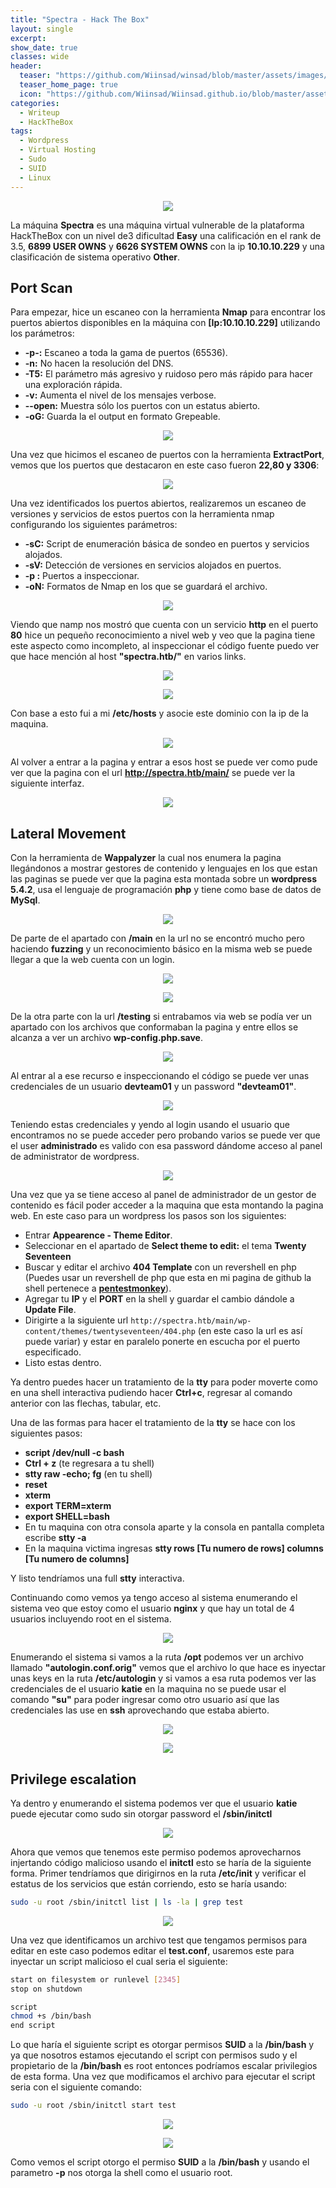 ```yaml
---
title: "Spectra - Hack The Box"
layout: single
excerpt:
show_date: true
classes: wide
header:
  teaser: "https://github.com/Wiinsad/winsad/blob/master/assets/images/machines/HTB/spectra/data/Spectra.jpg?raw=true"
  teaser_home_page: true
  icon: "https://github.com/Wiinsad/Wiinsad.github.io/blob/master/assets/images/icons/Hackthebox2.png?raw=true"
categories:
  - Writeup
  - HackTheBox
tags:
  - Wordpress
  - Virtual Hosting
  - Sudo
  - SUID
  - Linux
---
```


<p align="center">
<img src="https://raw.githubusercontent.com/Wiinsad/winsad/master/assets/images/machines/HTB/spectra/data/SpectraHTB.png">
</p>

La máquina **Spectra** es una máquina virtual vulnerable de la plataforma HackTheBox con un nivel de3 dificultad **Easy** una calificación en el rank de 3.5, **6899 USER OWNS** y **6626 SYSTEM OWNS** con la ip **10.10.10.229** y una clasificación de sistema operativo **Other**.

## Port Scan

Para empezar, hice un escaneo con la herramienta **Nmap** para encontrar los puertos abiertos disponibles en la máquina con **[Ip:10.10.10.229]** utilizando los parámetros:
  - **-p-:**    Escaneo a toda la gama de puertos (65536).
  - **-n:**     No hacen la resolución del DNS.
  - **-T5:**    El parámetro más agresivo y ruidoso pero más rápido para hacer una exploración rápida.
  - **-v:**     Aumenta el nivel de los mensajes verbose.
  - **--open:** Muestra sólo los puertos con un estatus abierto.
  - **-oG:**    Guarda la el output en formato Grepeable.

  <p align="center">
  <img src="https://github.com/Wiinsad/winsad/blob/master/assets/images/machines/HTB/spectra/scan/ScanPorts.png?raw=true">
  </p>


  Una vez que hicimos el escaneo de puertos con la herramienta **ExtractPort**, vemos que los puertos que destacaron en este caso fueron **22,80 y 3306**:

  <p align="center">
  <img src="https://raw.githubusercontent.com/Wiinsad/winsad/master/assets/images/machines/HTB/spectra/scan/Ports.png">
  </p>


  Una vez identificados los puertos abiertos, realizaremos un escaneo de versiones y servicios de estos puertos con la herramienta nmap configurando los siguientes parámetros:

  - **-sC:** Script de enumeración básica de sondeo en puertos y servicios alojados.
  - **-sV:** Detección de versiones en servicios alojados en puertos.
  - **-p :** Puertos a inspeccionar.
  - **-oN:** Formatos de Nmap en los que se guardará el archivo.

  <p align="center">
  <img src="https://raw.githubusercontent.com/Wiinsad/winsad/master/assets/images/machines/HTB/spectra/scan/PortsServ.png">
  </p>

  Viendo que namp nos mostró que cuenta con un servicio **http** en el puerto **80** hice un pequeño reconocimiento a nivel web y veo que la pagina tiene este aspecto como incompleto, al inspeccionar el código fuente puedo ver que hace mención al host **"spectra.htb/"** en varios links.

  <p align="center">
  <img src="https://raw.githubusercontent.com/Wiinsad/winsad/master/assets/images/machines/HTB/spectra/scan/web1.png">
  </p>

  <p align="center">
  <img src="https://raw.githubusercontent.com/Wiinsad/winsad/master/assets/images/machines/HTB/spectra/scan/web2.png">
  </p>

  Con base a esto fui a mi **/etc/hosts** y asocie este dominio con la ip de la maquina.

  <p align="center">
  <img src="https://raw.githubusercontent.com/Wiinsad/winsad/master/assets/images/machines/HTB/spectra/scan/etecejost.png">
  </p>

  Al volver a entrar a la pagina y entrar a esos host se puede ver como pude ver que la pagina con el url **http://spectra.htb/main/** se puede ver la siguiente interfaz.

  <p align="center">
  <img src="https://raw.githubusercontent.com/Wiinsad/winsad/master/assets/images/machines/HTB/spectra/scan/web3.png">
  </p>

## Lateral Movement

  Con la herramienta de **Wappalyzer** la cual nos enumera la pagina llegándonos a mostrar gestores de contenido y lenguajes en los que estan las paginas se puede ver que la pagina esta montada sobre un **wordpress 5.4.2**, usa el lenguaje de programación **php** y tiene como base de datos de **MySql**.

  <p align="center">
  <img src="https://raw.githubusercontent.com/Wiinsad/winsad/master/assets/images/machines/HTB/spectra/scan/wappa.png">
  </p>

  De parte de el apartado con **/main** en la url no se encontró mucho pero haciendo **fuzzing** y un reconocimiento básico en la misma web se puede llegar a que la web cuenta con un login.

  <p align="center">
  <img src="https://raw.githubusercontent.com/Wiinsad/winsad/master/assets/images/machines/HTB/spectra/scan/wp-l.png">
  </p>

  <p align="center">
  <img src="https://raw.githubusercontent.com/Wiinsad/winsad/master/assets/images/machines/HTB/spectra/scan/wp-lo.png">
  </p>

  De la otra parte con la url **/testing** si entrabamos via web se podía ver un apartado con los archivos que conformaban la pagina y entre ellos se alcanza a ver un archivo **wp-config.php.save**.

  <p align="center">
  <img src="https://raw.githubusercontent.com/Wiinsad/winsad/master/assets/images/machines/HTB/spectra/scan/wp.png">
  </p>

  Al entrar al a ese recurso e inspeccionando el código se puede ver unas credenciales de un usuario **devteam01** y un password **"devteam01"**.

  <p align="center">
  <img src="https://raw.githubusercontent.com/Wiinsad/winsad/master/assets/images/machines/HTB/spectra/intrusion/cred.png">
  </p>

  Teniendo estas credenciales y yendo al login usando el usuario que encontramos no se puede acceder pero probando varios se puede ver que el user **administrado** es valido con esa password dándome acceso al panel de administrator de wordpress.

  <p align="center">
  <img src="https://raw.githubusercontent.com/Wiinsad/winsad/master/assets/images/machines/HTB/spectra/intrusion/panel.png">
  </p>

  Una vez que ya se tiene acceso al panel de administrador de un gestor de contenido es fácil poder acceder a la maquina que esta montando la pagina web. En este caso para un wordpress los pasos son los siguientes:

  - Entrar **Appearence - Theme Editor**.
  - Seleccionar en el apartado de **Select theme to edit:** el tema **Twenty Seventeen**
  - Buscar y editar el archivo **404 Template** con un revershell en php (Puedes usar un revershell de php que esta en mi pagina de github la shell pertenece a **[pentestmonkey](https://github.com/Wiinsad/Pentest/blob/main/Shell/reverShell.php)**).
  - Agregar tu **IP** y el **PORT** en la shell y guardar el cambio dándole a **Update File**.
  - Dirigirte a la siguiente url ```http://spectra.htb/main/wp-content/themes/twentyseventeen/404.php``` (en este caso la url es así puede variar) y estar en paralelo ponerte en escucha por el puerto especificado.
  - Listo estas dentro.


  Ya dentro puedes hacer un tratamiento de la **tty** para poder moverte como en una shell interactiva pudiendo hacer **Ctrl+c**, regresar al comando anterior con las flechas, tabular, etc.

  Una de las formas para hacer el tratamiento de la **tty** se hace con los siguientes pasos:
  - **script /dev/null -c bash**
  - **Ctrl + z** (te regresara a tu shell)
  - **stty raw -echo; fg** (en tu shell)
  - **reset**
  - **xterm**
  - **export TERM=xterm**
  - **export SHELL=bash**
  - En tu maquina con otra consola aparte y la consola en pantalla completa escribe **stty -a**
  - En la maquina victima ingresas **stty rows [Tu numero de rows] columns [Tu numero de columns]**

  Y listo tendríamos una full **stty** interactiva.


  Continuando como vemos ya tengo acceso al sistema enumerando el sistema veo que estoy como el usuario **nginx** y que hay un total de 4 usuarios incluyendo root en el sistema.

  <p align="center">
  <img src="https://raw.githubusercontent.com/Wiinsad/winsad/master/assets/images/machines/HTB/spectra/intrusion/passwd.png">
  </p>

  Enumerando el sistema si vamos a la ruta **/opt** podemos ver un archivo llamado **"autologin.conf.orig"** vemos que el archivo lo que hace es inyectar unas keys en la ruta **/etc/autologin** y si vamos a esa ruta podemos ver las credenciales de el usuario **katie** en la maquina no se puede usar el comando **"su"** para poder ingresar como otro usuario así que las credenciales las use en **ssh** aprovechando que estaba abierto.

  <p align="center">
  <img src="https://raw.githubusercontent.com/Wiinsad/winsad/master/assets/images/machines/HTB/spectra/intrusion/pass.png">
  </p>

  <p align="center">
  <img src="https://raw.githubusercontent.com/Wiinsad/winsad/master/assets/images/machines/HTB/spectra/intrusion/ssh.png">
  </p>

## Privilege escalation
  Ya dentro y enumerando el sistema podemos ver que el usuario **katie** puede ejecutar como sudo sin otorgar password el **/sbin/initctl**

  <p align="center">
  <img src="https://raw.githubusercontent.com/Wiinsad/winsad/master/assets/images/machines/HTB/spectra/intrusion/sudo.png">
  </p>

  Ahora que vemos que tenemos este permiso podemos aprovecharnos injertando código malicioso usando el **initctl** esto se haría de la siguiente forma. Primer tendríamos que dirigirnos en la ruta **/etc/init** y verificar el estatus de los servicios que están corriendo, esto se haría usando:

  ```bash
  sudo -u root /sbin/initctl list | ls -la | grep test
  ```
  <p align="center">
  <img src="https://raw.githubusercontent.com/Wiinsad/winsad/master/assets/images/machines/HTB/spectra/intrusion/perm.png">
  </p>

  Una vez que identificamos un archivo test que tengamos permisos para editar en este caso podemos editar el **test.conf**, usaremos este para inyectar un script malicioso el cual seria el siguiente:

  ```bash
  start on filesystem or runlevel [2345]
  stop on shutdown

  script
  chmod +s /bin/bash
  end script
  ```

  Lo que haría el siguiente script es otorgar permisos **SUID** a la **/bin/bash** y ya que nosotros estamos ejecutando el script con permisos sudo y el propietario de la **/bin/bash** es root entonces podríamos escalar privilegios de esta forma.
  Una vez que modificamos el archivo para ejecutar el script seria con el siguiente comando:

  ```bash
  sudo -u root /sbin/initctl start test
  ```
  <p align="center">
  <img src="https://raw.githubusercontent.com/Wiinsad/winsad/master/assets/images/machines/HTB/spectra/intrusion/preroot.png">
  </p>
  <p align="center">
  <img src="https://raw.githubusercontent.com/Wiinsad/winsad/master/assets/images/machines/HTB/spectra/intrusion/root.png">
  </p>

  Como vemos el script otorgo el permiso **SUID** a la **/bin/bash** y usando el parametro **-p** nos otorga la shell como el usuario root.
